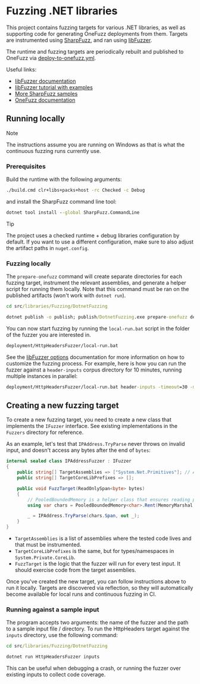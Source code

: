 # Fuzzing .NET libraries

This project contains fuzzing targets for various .NET libraries, as well as supporting code for generating OneFuzz deployments from them.
Targets are instrumented using [SharpFuzz](https://github.com/Metalnem/sharpfuzz), and ran using [libFuzzer](https://llvm.org/docs/LibFuzzer.html).

The runtime and fuzzing targets are periodically rebuilt and published to OneFuzz via [deploy-to-onefuzz.yml](../../../eng/pipelines/libraries/fuzzing/deploy-to-onefuzz.yml).

Useful links:
- [libFuzzer documentation](https://llvm.org/docs/LibFuzzer.html)
- [libFuzzer tutorial with examples](https://github.com/google/fuzzing/blob/master/tutorial/libFuzzerTutorial.md)
- [More SharpFuzz samples](https://github.com/Metalnem/dotnet-fuzzers)
- [OneFuzz documentation](https://aka.ms/onefuzz)

## Running locally

> [!NOTE]
> The instructions assume you are running on Windows as that is what the continuous fuzzing runs currently use.

### Prerequisites

Build the runtime with the following arguments:
```cmd
./build.cmd clr+libs+packs+host -rc Checked -c Debug
```
and install the SharpFuzz command line tool:
```cmd
dotnet tool install --global SharpFuzz.CommandLine
```

> [!TIP]
> The project uses a checked runtime + debug libraries configuration by default.
> If you want to use a different configuration, make sure to also adjust the artifact paths in `nuget.config`.

### Fuzzing locally

The `prepare-onefuzz` command will create separate directories for each fuzzing target, instrument the relevant assemblies, and generate a helper script for running them locally.
Note that this command must be ran on the published artifacts (won't work with `dotnet run`).

```cmd
cd src/libraries/Fuzzing/DotnetFuzzing

dotnet publish -o publish; publish/DotnetFuzzing.exe prepare-onefuzz deployment
```

You can now start fuzzing by running the `local-run.bat` script in the folder of the fuzzer you are interested in.
```cmd
deployment/HttpHeadersFuzzer/local-run.bat
```

See the [libFuzzer options](https://llvm.org/docs/LibFuzzer.html#options) documentation for more information on how to customize the fuzzing process.
For example, here is how you can run the fuzzer against a `header-inputs` corpus directory for 10 minutes, running multiple instances in parallel:
```cmd
deployment/HttpHeadersFuzzer/local-run.bat header-inputs -timeout=30 -max_total_time=600 -jobs=5
```

## Creating a new fuzzing target

To create a new fuzzing target, you need to create a new class that implements the `IFuzzer` interface.
See existing implementations in the `Fuzzers` directory for reference.

As an example, let's test that `IPAddress.TryParse` never throws on invalid input, and doesn't access any bytes after the end of `bytes`:
```c#
internal sealed class IPAddressFuzzer : IFuzzer
{
    public string[] TargetAssemblies => ["System.Net.Primitives"]; // Assembly where IPAddress lives
    public string[] TargetCoreLibPrefixes => [];

    public void FuzzTarget(ReadOnlySpan<byte> bytes)
    {
        // PooledBoundedMemory is a helper class that ensures reading past the end of the buffer will trigger an access violation.
        using var chars = PooledBoundedMemory<char>.Rent(MemoryMarshal.Cast<byte, char>(bytes), PoisonPagePlacement.After);

        _ = IPAddress.TryParse(chars.Span, out _);
    }
}
```

- `TargetAssemblies` is a list of assemblies where the tested code lives and that must be instrumented.
- `TargetCoreLibPrefixes` is the same, but for types/namespaces in `System.Private.CoreLib`.
- `FuzzTarget` is the logic that the fuzzer will run for every test input. It should exercise code from the target assemblies.

Once you've created the new target, you can follow instructions above to run it locally.
Targets are discovered via reflection, so they will automatically become available for local runs and continuous fuzzing in CI.

### Running against a sample input

The program accepts two arguments: the name of the fuzzer and the path to a sample input file / directory.
To run the HttpHeaders target against the `inputs` directory, use the following command:

```cmd
cd src/libraries/Fuzzing/DotnetFuzzing

dotnet run HttpHeadersFuzzer inputs
```

This can be useful when debugging a crash, or running the fuzzer over existing inputs to collect code coverage.

